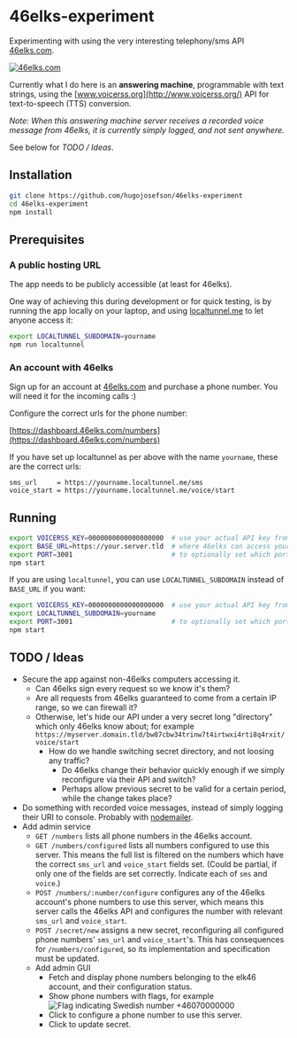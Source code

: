 # 46elks-experiment

Experimenting with using the very interesting telephony/sms API
[46elks.com](https://www.46elks.com/).

[<img src="http://www.46elks.com/images/media/46elks-horizontal.png" border="0" alt="46elks.com">](https://www.46elks.com/)

Currently what I do here is an **answering machine**, programmable with text
strings, using the [www.voicerss.org](http://www.voicerss.org/) API for
text-to-speech (TTS) conversion.

*Note: When this answering machine server receives a recorded voice message
from 46elks, it is currently simply logged, and not sent anywhere.*

See below for *TODO / Ideas*.

## Installation

```bash
git clone https://github.com/hugojosefson/46elks-experiment
cd 46elks-experiment
npm install
```

## Prerequisites

### A public hosting URL

The app needs to be publicly accessible (at least for 46elks).

One way of achieving this during development or for quick testing, is by
running the app locally on your laptop, and using
[localtunnel.me](https://localtunnel.me/) to let anyone access it:

```bash
export LOCALTUNNEL_SUBDOMAIN=yourname
npm run localtunnel
```

### An account with 46elks

Sign up for an account at [46elks.com](https://www.46elks.com/) and purchase a
phone number. You will need it for the incoming calls :)

Configure the correct urls for the phone number:
 
[https://dashboard.46elks.com/numbers](https://dashboard.46elks.com/numbers)

If you have set up localtunnel as per above with the name `yourname`, these are
the correct urls:

```
sms_url     = https://yourname.localtunnel.me/sms
voice_start = https://yourname.localtunnel.me/voice/start
```

## Running

```bash
export VOICERSS_KEY=0000000000000000000  # use your actual API key from www.voicerss.org
export BASE_URL=https://your.server.tld  # where 46elks can access your server, without trailing slash
export PORT=3001                         # to optionally set which port your server should listen on (default is 3001)
npm start
```

If you are using `localtunnel`, you can use `LOCALTUNNEL_SUBDOMAIN` instead of `BASE_URL` if you want:

```bash
export VOICERSS_KEY=0000000000000000000  # use your actual API key from www.voicerss.org
export LOCALTUNNEL_SUBDOMAIN=yourname
export PORT=3001                         # to optionally set which port your server should listen on (default is 3001)
npm start
```

## TODO / Ideas

  * Secure the app against non-46elks computers accessing it.
    * Can 46elks sign every request so we know it's them?
    * Are all requests from 46elks guaranteed to come from a certain IP range,
    so we can firewall it?
    * Otherwise, let's hide our API under a very secret long "directory" which
    only 46elks know about; for example
    `https://myserver.domain.tld/bw87cbw34trinw7t4irtwxi4rti8q4rxit/voice/start`
      * How do we handle switching secret directory, and not loosing any
      traffic?
        * Do 46elks change their behavior quickly enough if we simply
        reconfigure via their API and switch?
        * Perhaps allow previous secret to be valid for a certain period, while
        the change takes place?
  * Do something with recorded voice messages, instead of simply logging their
  URI to console. Probably with [nodemailer](https://www.npmjs.com/package/nodemailer).
  * Add admin service
    * `GET /numbers` lists all phone numbers in the 46elks account. 
    * `GET /numbers/configured` lists all numbers configured to use this server.
    This means the full list is filtered on the numbers which have the correct
    `sms_url` and `voice_start` fields set. (Could be partial, if only one of
    the fields are set correctly. Indicate each of `sms` and `voice`.)
    * `POST /numbers/:number/configure` configures any of the 46elks account's
    phone numbers to use this server, which means this server calls the 46elks
    API and configures the number with relevant `sms_url` and `voice_start`.
    * `POST /secret/new` assigns a new secret, reconfiguring all configured
    phone numbers' `sms_url` and `voice_start`'s. This has consequences for
    `/numbers/configured`, so its implementation and specification must be
    updated.
    * Add admin GUI
      * Fetch and display phone numbers belonging to the elk46 account, and
      their configuration status.
      * Show phone numbers with flags, for example
      ![Flag indicating Swedish number](http://www.flag-cdn.com/flags/16/se.png)
      +46070000000
      * Click to configure a phone number to use this server.
      * Click to update secret.
